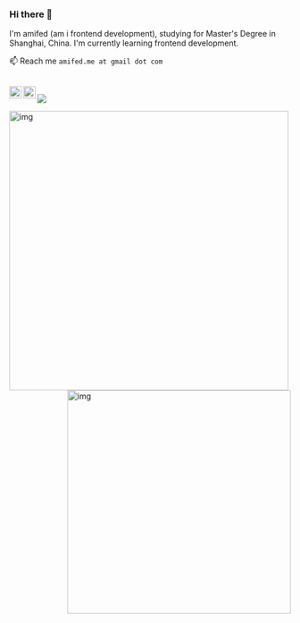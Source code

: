 ### Hi there 👋

I'm amifed (am i frontend development), studying for Master's Degree in Shanghai, China. I'm currently learning frontend development. 

📫 Reach me `amifed.me at gmail dot com`

<br />

<a href="https://github.com/amifed/">
  <img align="left" alt="yisar" width="22px" src="https://cdn.jsdelivr.net/npm/simple-icons@3.1.0/icons/github.svg" />
</a>
<a target="_blank" href="https://juejin.cn/user/817692381817880">
  <img align="left" title="掘金" alt="chokcoco" width="22px" src="https://github.com/chokcoco/chokcoco/blob/main/juejin.svg" />
</a>

![](https://visitor-badge.glitch.me/badge?page_id=amifed.amifed)


<img align="left" alt="img" width="500px" src="https://github-readme-stats.vercel.app/api?username=amifed&hide=contribs,prs&count_private=true&show_icons=true&&theme=vue-dark" />

<img align="right" alt="img" width="400px" src="https://media.giphy.com/media/SWoSkN6DxTszqIKEqv/giphy.gif" />
